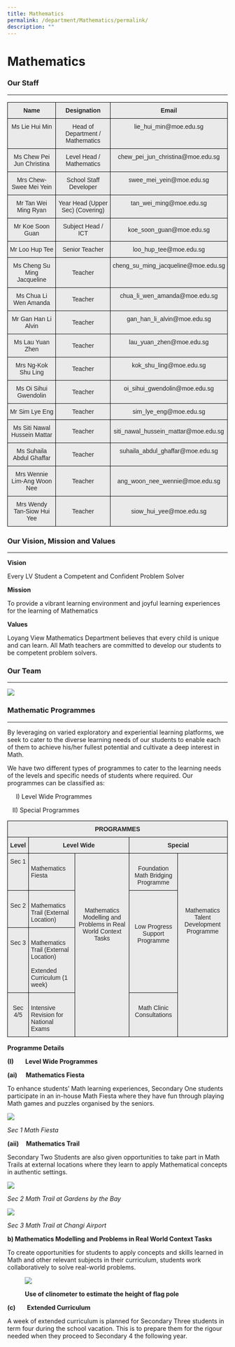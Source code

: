```yaml
---
title: Mathematics
permalink: /department/Mathematics/permalink/
description: ""
---
```

Mathematics
===========

### Our Staff
---------

<style type="text/css">
.tg  {border-collapse:collapse;border-spacing:0;}
.tg td{border-color:black;border-style:solid;border-width:1px;font-family:Arial, sans-serif;font-size:14px;
  overflow:hidden;padding:10px 5px;word-break:normal;}
.tg th{border-color:black;border-style:solid;border-width:1px;font-family:Arial, sans-serif;font-size:14px;
  font-weight:normal;overflow:hidden;padding:10px 5px;word-break:normal;}
.tg .tg-n4qt{background-color:#EAEAEA;color:#222;font-weight:bold;text-align:center;vertical-align:top}
.tg .tg-ii8k{background-color:#EAEAEA;color:#222;text-align:center;vertical-align:top}
.tg .tg-ku5w{background-color:#EAEAEA;color:#222;text-align:center;vertical-align:middle}
</style>
<table class="tg">
<thead>
  <tr>
    <th class="tg-n4qt">Name</th>
    <th class="tg-n4qt">Designation </th>
    <th class="tg-n4qt">Email</th>
  </tr>
</thead>
<tbody>
  <tr>
    <td class="tg-ii8k">Ms Lie Hui Min<br></td>
    <td class="tg-ku5w"><span style="color:#222;background-color:#EAEAEA">Head of Department / Mathematics </span></td>
    <td class="tg-ii8k">lie_hui_min@moe.edu.sg</td>
  </tr>
  <tr>
    <td class="tg-ii8k">Ms Chew Pei Jun Christina<br></td>
    <td class="tg-ku5w"><span style="color:#222;background-color:#EAEAEA">Level Head / Mathematics </span></td>
    <td class="tg-ii8k">chew_pei_jun_christina@moe.edu.sg </td>
  </tr>
  <tr>
    <td class="tg-ii8k">Mrs Chew-Swee Mei Yein<br></td>
    <td class="tg-ku5w"><span style="color:#222;background-color:#EAEAEA">School Staff Developer </span></td>
    <td class="tg-ii8k">swee_mei_yein@moe.edu.sg </td>
  </tr>
  <tr>
    <td class="tg-ii8k">Mr Tan Wei Ming Ryan<br></td>
    <td class="tg-ku5w"><span style="color:#222;background-color:#EAEAEA"> Year Head (Upper Sec) (Covering)</span></td>
    <td class="tg-ii8k">tan_wei_ming@moe.edu.sg</td>
  </tr>
  <tr>
    <td class="tg-ku5w"><span style="color:#222;background-color:#EAEAEA">Mr Koe Soon Guan </span></td>
    <td class="tg-ku5w"><span style="color:#222;background-color:#EAEAEA"> Subject Head / ICT</span></td>
    <td class="tg-ku5w"><span style="color:#222;background-color:#EAEAEA">koe_soon_guan@moe.edu.sg </span></td>
  </tr>
  <tr>
    <td class="tg-ii8k">Mr Loo Hup Tee<br></td>
    <td class="tg-ku5w"><span style="color:#222;background-color:#EAEAEA">Senior Teacher </span><br></td>
    <td class="tg-ii8k"> loo_hup_tee@moe.edu.sg </td>
  </tr>
  <tr>
    <td class="tg-ii8k">Ms Cheng Su Ming Jacqueline</td>
    <td class="tg-ku5w"><span style="color:#222;background-color:#EAEAEA">Teacher</span></td>
    <td class="tg-ii8k">cheng_su_ming_jacqueline@moe.edu.sg</td>
  </tr>
  <tr>
    <td class="tg-ii8k">Ms Chua Li Wen Amanda<br></td>
    <td class="tg-ku5w"><span style="color:#222;background-color:#EAEAEA">Teacher</span><br></td>
    <td class="tg-ii8k">chua_li_wen_amanda@moe.edu.sg<br></td>
  </tr>
  <tr>
    <td class="tg-ii8k">Mr Gan Han Li Alvin<br></td>
    <td class="tg-ku5w"><span style="color:#222;background-color:#EAEAEA">Teacher</span><br></td>
    <td class="tg-ii8k">gan_han_li_alvin@moe.edu.sg<br></td>
  </tr>
  <tr>
    <td class="tg-ii8k">Ms Lau Yuan Zhen<br></td>
    <td class="tg-ku5w"><span style="color:#222;background-color:#EAEAEA">Teacher</span><br></td>
    <td class="tg-ii8k">lau_yuan_zhen@moe.edu.sg<br></td>
  </tr>
  <tr>
    <td class="tg-ii8k"> Mrs Ng-Kok Shu Ling<br></td>
    <td class="tg-ku5w"><span style="color:#222;background-color:#EAEAEA">Teacher</span><br></td>
    <td class="tg-ii8k">kok_shu_ling@moe.edu.sg<br></td>
  </tr>
  <tr>
    <td class="tg-ii8k">Ms Oi Sihui Gwendolin</td>
    <td class="tg-ku5w"><span style="color:#222;background-color:#EAEAEA">Teacher</span></td>
    <td class="tg-ii8k">oi_sihui_gwendolin@moe.edu.sg</td>
  </tr>
  <tr>
    <td class="tg-ii8k">Mr Sim Lye Eng</td>
    <td class="tg-ku5w"><span style="color:#222;background-color:#EAEAEA">Teacher</span></td>
    <td class="tg-ii8k">sim_lye_eng@moe.edu.sg</td>
  </tr>
  <tr>
    <td class="tg-ku5w"><span style="color:#222;background-color:#EAEAEA"> Ms Siti Nawal Hussein Mattar</span></td>
    <td class="tg-ku5w"><span style="color:#222;background-color:#EAEAEA">Teacher</span></td>
    <td class="tg-ku5w"><span style="color:#222;background-color:#EAEAEA"> siti_nawal_hussein_mattar@moe.edu.sg</span></td>
  </tr>
  <tr>
    <td class="tg-ii8k"> Ms Suhaila Abdul Ghaffar<br></td>
    <td class="tg-ku5w"><span style="color:#222;background-color:#EAEAEA">Teacher</span></td>
    <td class="tg-ii8k">suhaila_abdul_ghaffar@moe.edu.sg<br></td>
  </tr>
  <tr>
    <td class="tg-ku5w"><span style="color:#222;background-color:#EAEAEA">Mrs Wennie Lim-Ang Woon Nee</span><br></td>
    <td class="tg-ku5w"><span style="color:#222;background-color:#EAEAEA">Teacher</span><br></td>
    <td class="tg-ku5w"><span style="color:#222;background-color:#EAEAEA">ang_woon_nee_wennie@moe.edu.sg</span><br></td>
  </tr>
  <tr>
    <td class="tg-ku5w"><span style="color:#222;background-color:#EAEAEA">Mrs Wendy Tan-Siow Hui Yee</span><br></td>
    <td class="tg-ku5w"><span style="color:#222;background-color:#EAEAEA">Teacher</span></td>
    <td class="tg-ku5w"><span style="color:#222;background-color:#EAEAEA"> siow_hui_yee@moe.edu.sg</span></td>
  </tr>
</tbody>
</table>

### Our Vision, Mission and Values
------------------------------

**Vision**

Every LV Student a Competent and Confident Problem Solver

**Mission**

To provide a vibrant learning environment and joyful learning experiences for the learning of Mathematics

**Values**

Loyang View Mathematics Department believes that every child is unique and can learn. All Math teachers are committed to develop our students to be competent problem solvers. 

### Our Team
--------

![](/images/Math%20Dept%20Photo.jpeg)

### Mathematic Programmes
---------------------

By leveraging on varied exploratory and experiential learning platforms, we seek to cater to the diverse learning needs of our students to enable each of them to achieve his/her fullest potential and cultivate a deep interest in Math.

We have two different types of programmes to cater to the learning needs of the levels and specific needs of students where required. Our programmes can be classified as:

     I) Level Wide Programmes

   II) Special Programmes
	 
	 
<style type="text/css">
.tg  {border-collapse:collapse;border-spacing:0;}
.tg td{border-color:black;border-style:solid;border-width:1px;font-family:Arial, sans-serif;font-size:14px;
  overflow:hidden;padding:10px 5px;word-break:normal;}
.tg th{border-color:black;border-style:solid;border-width:1px;font-family:Arial, sans-serif;font-size:14px;
  font-weight:normal;overflow:hidden;padding:10px 5px;word-break:normal;}
.tg .tg-n4qt{background-color:#EAEAEA;color:#222;font-weight:bold;text-align:center;vertical-align:top}
.tg .tg-y7qa{background-color:#EAEAEA;color:#222;text-align:left;vertical-align:top}
.tg .tg-ii8k{background-color:#EAEAEA;color:#222;text-align:center;vertical-align:top}
</style>
<table class="tg">
<thead>
  <tr>
    <th class="tg-n4qt" colspan="5">PROGRAMMES</th>
  </tr>
</thead>
<tbody>
  <tr>
    <td class="tg-n4qt">Level</td>
    <td class="tg-n4qt" colspan="2">Level Wide</td>
    <td class="tg-n4qt" colspan="2">Special</td>
  </tr>
  <tr>
    <td class="tg-ii8k">Sec 1</td>
    <td class="tg-y7qa"><br>Mathematics Fiesta<br></td>
    <td class="tg-ii8k" rowspan="4"><br><br><br><br><br><br><br>Mathematics Modelling and Problems in Real World Context Tasks<br></td>
    <td class="tg-ii8k"><br>Foundation Math Bridging Programme<br></td>
    <td class="tg-ii8k" rowspan="4"><br><br><br><br><br><br><br>Mathematics Talent Development Programme <br></td>
  </tr>
  <tr>
    <td class="tg-ii8k"><br>Sec 2<br></td>
    <td class="tg-y7qa"><br>Mathematics Trail           (External Location)<br></td>
    <td class="tg-ii8k" rowspan="2"><br><br><br><br>Low Progress Support Programme<br><br><br></td>
  </tr>
  <tr>
    <td class="tg-ii8k"><br>Sec 3<br></td>
    <td class="tg-y7qa"><br>Mathematics Trail (External Location)<br><br>Extended Curriculum (1 week)<br></td>
  </tr>
  <tr>
    <td class="tg-ii8k"><br>Sec 4/5<br></td>
    <td class="tg-y7qa"><br>Intensive Revision for National Exams<br></td>
    <td class="tg-ii8k"><br>Math Clinic Consultations</td>
  </tr>
</tbody>
</table>

**Programme Details**

**(I)        Level Wide Programmes** 

**(ai)      Mathematics Fiesta**

To enhance students’ Math learning experiences, Secondary One students participate in an in-house Math Fiesta where they have fun through playing Math games and puzzles organised by the seniors.

![](/images/Mathematics1.png)

_Sec 1 Math Fiesta_

**(aii)     Mathematics Trail**

Secondary Two Students are also given opportunities to take part in Math Trails at external locations where they learn to apply Mathematical concepts in authentic settings.

![](/images/Mathematics2.png)

_Sec 2 Math Trail at Gardens by the Bay_

![](/images/Mathematics3.png)

_Sec 3 Math Trail at Changi Airport_

**b) Mathematics Modelling and Problems in Real World Context Tasks**  

To create opportunities for students to apply concepts and skills learned in Math and other relevant subjects in their curriculum, students work collaboratively to solve real-world problems.



<figure>

![](/images/Mathematics4.png)

<figcaption> <strong> Use of clinometer to estimate the height of flag pole </strong> </figcaption>

</figure>


**(c)        Extended Curriculum**

A week of extended curriculum is planned for Secondary Three students in term four during the school vacation. This is to prepare them for the rigour needed when they proceed to Secondary 4 the following year.